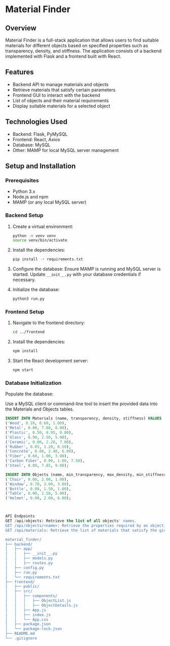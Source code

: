 # Material Finder

## Overview
Material Finder is a full-stack application that allows users to find suitable materials for different objects based on specified properties such as transparency, density, and stiffness. The application consists of a backend implemented with Flask and a frontend built with React.

## Features
- Backend API to manage materials and objects
- Retrieve materials that satisfy certain parameters
- Frontend GUI to interact with the backend
- List of objects and their material requirements
- Display suitable materials for a selected object

## Technologies Used
- Backend: Flask, PyMySQL
- Frontend: React, Axios
- Database: MySQL
- Other: MAMP for local MySQL server management

## Setup and Installation

### Prerequisites
- Python 3.x
- Node.js and npm
- MAMP (or any local MySQL server)

### Backend Setup
1. Create a virtual environment:
    ```bash
    python -m venv venv
    source venv/bin/activate
    ```

2. Install the dependencies:
    ```bash
    pip install -r requirements.txt
    ```

3. Configure the database:
    Ensure MAMP is running and MySQL server is started. Update `__init__.py` with your database credentials if necessary.

4. Initialize the database:
    ```bash
    python3 run.py
    ```

### Frontend Setup
1. Navigate to the frontend directory:
    ```bash
    cd ../frontend
    ```

2. Install the dependencies:
    ```bash
    npm install
    ```

3. Start the React development server:
    ```bash
    npm start
    ```

### Database Initialization
Populate the database:

Use a MySQL client or command-line tool to insert the provided data into the Materials and Objects tables.

```sql
INSERT INTO Materials (name, transparency, density, stiffness) VALUES
('Wood', 0.10, 0.60, 1.00),
('Metal', 0.00, 7.80, 8.00),
('Plastic', 0.50, 0.95, 0.80),
('Glass', 0.90, 2.50, 5.00),
('Ceramic', 0.00, 2.20, 7.00),
('Rubber', 0.05, 1.20, 0.50),
('Concrete', 0.00, 2.40, 6.00),
('Fiber', 0.60, 1.00, 3.00),
('Carbon Fiber', 0.00, 1.60, 7.50),
('Steel', 0.00, 7.85, 9.00);

INSERT INTO Objects (name, min_transparency, max_density, min_stiffness) VALUES
('Chair', 0.00, 2.00, 1.00),
('Window', 0.70, 3.00, 3.00),
('Bottle', 0.00, 1.50, 1.00),
('Table', 0.00, 2.50, 5.00),
('Helmet', 0.00, 2.00, 6.00);



API Endpoints
GET /api/objects: Retrieve the list of all objects' names.
GET /api/objects/<name>: Retrieve the properties required by an object, given its name.
GET /api/materials: Retrieve the list of materials that satisfy the given parameters.

material_finder/
├── backend/
│   ├── app/
│   │   ├── __init__.py
│   │   ├── models.py
│   │   ├── routes.py
│   ├── config.py
│   ├── run.py
│   └── requirements.txt
├── frontend/
│   ├── public/
│   ├── src/
│   │   ├── components/
│   │   │   ├── ObjectList.js
│   │   │   ├── ObjectDetails.js
│   │   ├── App.js
│   │   ├── index.js
│   │   └── App.css
│   ├── package.json
│   └── package-lock.json
├── README.md
└── .gitignore
